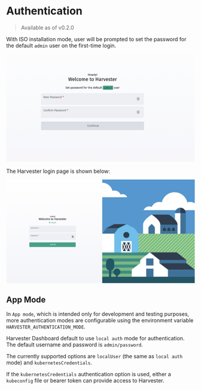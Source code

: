 # Authentication

>  Available as of v0.2.0

With ISO installation mode, user will be prompted to set the password for the default `admin` user on the first-time login.

![auth](./assets/first-log-in.png)


The Harvester login page is shown below:

![auth](./assets/authentication.png)



## App Mode
In `App mode`, which is intended only for development and testing purposes, more authentication modes are configurable using the environment variable `HARVESTER_AUTHENTICATION_MODE`.

Harvester Dashboard default to use `local auth` mode for authentication. The default username and password is `admin/password`.

The currently supported options are `localUser` (the same as `local auth` mode) and `kubernetesCredentials`.

If the `kubernetesCredentials` authentication option is used, either a `kubeconfig` file or bearer token can provide access to Harvester.